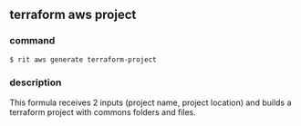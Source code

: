 ## terraform aws project

### command
```bash
$ rit aws generate terraform-project
```


### description
This formula receives 2 inputs (project name, project location) and builds a terraform project with commons folders and files.